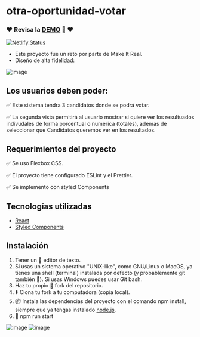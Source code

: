 # otra-oportunidad-votar
### ❤️ Revisa la [DEMO](https://vota-ya.netlify.app/) 👀 ❤️
[![Netlify Status](https://api.netlify.com/api/v1/badges/ffe24ffa-9edd-45ad-a392-fc6538568a06/deploy-status)](https://app.netlify.com/sites/vota-ya/deploys)

* Este proyecto fue un reto por parte de Make It Real.
* Diseño de alta fidelidad:

![image](https://user-images.githubusercontent.com/47750079/150034512-8e88b53a-4cd5-41b5-805c-585e8439ebaf.png)


## Los usuarios deben poder:

✅ Este sistema tendra 3 candidatos donde se podrá votar.

✅ La segunda vista permitirá al usuario mostrar si quiere ver los resultuados indivudales de forma porcentual o numerica (totales), ademas de seleccionar que Candidatos queremos ver en los resultados.


## Requerimientos del proyecto

✅ Se uso Flexbox CSS.

✅ El proyecto tiene configurado ESLint y el Prettier.

✅ Se implemento con styled Components



## Tecnologías utilizadas

 * [React](https://es.reactjs.org/)
 * [Styled Components](https://styled-components.com/)

##  Instalación
1) Tener un 📝 editor de texto.
2) Si usas un sistema operativo "UNIX-like", como GNU/Linux o MacOS, ya tienes una shell (terminal) instalada por defecto (y probablemente git también 🐧). Si usas Windows puedes usar Git bash.
3) Haz tu propio 🍴 fork del repositorio.
4) ⬇️ Clona tu fork a tu computadora (copia local).
5) 📦 Instala las dependencias del proyecto con el comando npm install, siempre que ya tengas instalado [node.js](https://nodejs.org/es/).
6) 🚀 npm run start



![image](https://user-images.githubusercontent.com/47750079/147318587-87660328-2dce-4ead-bd9f-972151e450b0.png)
![image](https://user-images.githubusercontent.com/47750079/147844782-d7738ed2-08c3-495c-bfdf-fee72404e208.png)
